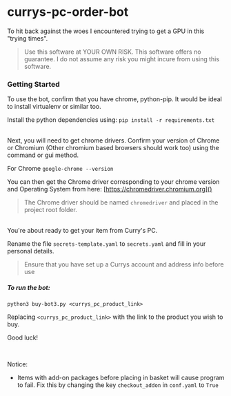 # currys-pc-order-bot
To hit back against the woes I encountered trying to get a GPU in this "trying times".
<br>
> Use this software at YOUR OWN RISK. This software offers no guarantee. I do not assume any risk you might incure from using this software.

### Getting Started

To use the bot, confirm that you have chrome, python-pip. It would be ideal to install virtualenv or similar too.

Install the python dependencies using:
```pip install -r requirements.txt```

<br/>
Next, you will need to get chrome drivers. Confirm your version of Chrome or Chromium (Other chromium based browsers should work too) using the command or gui method.

For Chrome
```google-chrome --version```

You can then get the Chrome driver corresponding to your chrome version and Operating System from here: [https://chromedriver.chromium.org]()

> The Chrome driver should be named ```chromedriver``` and placed in the project root folder.

<br/>
You're about ready to get your item from Curry's PC.
<br/>

Rename the file ```secrets-template.yaml``` to ```secrets.yaml``` and fill in your personal details. 

> Ensure that you have set up a Currys account and address info before use

##### To run the bot:
```python3 buy-bot3.py <currys_pc_product_link>```

Replacing ```<currys_pc_product_link>``` with the link to the product you wish to buy.

Good luck!

<br/>

Notice:
- Items with add-on packages before placing in basket will cause program to fail. Fix this by changing the key ```checkout_addon``` in ```conf.yaml``` to ```True```


